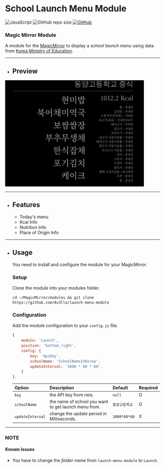 # School Launch Menu Module

![JavaScript](https://img.shields.io/badge/JavaScript-181717.svg?logo=javascript)
![GitHub repo size](https://img.shields.io/github/repo-size/av3lla/launch-menu-module)
[![GitHub](https://img.shields.io/github/license/av3lla/launch-menu-module)](https://mit-license.org/)

### Magic Mirror Module

A module for the [MagicMirror](https://github.com/MichMich/MagicMirror) to display a *school launch menu* using data from [Korea Ministry of Education](https://open.neis.go.kr/).

---

* ## Preview
![preview](.github/preview.png)

---

* ## Features
    * Today's menu
    * Kcal Info
    * Nutrition Info
    * Place of Origin Info

---

* ## Usage
    You need to install and configure the module for your MagicMirror.

    ### Setup
    Clone the module into your modules folder.
    ```shell
    cd ~/MagicMirror/modules && git clone https://github.com/Av3lla/launch-menu-module
    ```
    ### Configuration

    Add the module configuration to your `config.js` file.

    ```js
    {
    	module: 'Launch',
    	position: 'bottom_right',
    	config: {
            key: 'ApiKey',
            schoolName: 'SchoolNameInKorea',
            updateInterval: '1000 * 60 * 60',
    	}
    },
    ```

    | Option | Description | Default | Required |
    |---|---|---|---|
    | `key` | the API key from neis.| `null` | O |
    | `schoolName` | the name of school you want to get launch menu from. | `동양고등학교` | O |
    | `updateInterval` | change the update period in Milliseconds. | `1000*60*60` | X |

---

### NOTE

#### Known Issues
  * You have to change the *folder name* from `launch-menu-module` to `Launch`.